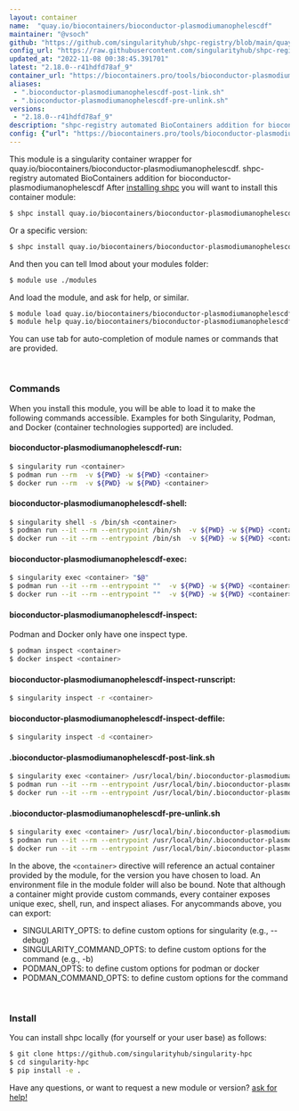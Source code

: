 ```yaml
---
layout: container
name:  "quay.io/biocontainers/bioconductor-plasmodiumanophelescdf"
maintainer: "@vsoch"
github: "https://github.com/singularityhub/shpc-registry/blob/main/quay.io/biocontainers/bioconductor-plasmodiumanophelescdf/container.yaml"
config_url: "https://raw.githubusercontent.com/singularityhub/shpc-registry/main/quay.io/biocontainers/bioconductor-plasmodiumanophelescdf/container.yaml"
updated_at: "2022-11-08 00:38:45.391701"
latest: "2.18.0--r41hdfd78af_9"
container_url: "https://biocontainers.pro/tools/bioconductor-plasmodiumanophelescdf"
aliases:
 - ".bioconductor-plasmodiumanophelescdf-post-link.sh"
 - ".bioconductor-plasmodiumanophelescdf-pre-unlink.sh"
versions:
 - "2.18.0--r41hdfd78af_9"
description: "shpc-registry automated BioContainers addition for bioconductor-plasmodiumanophelescdf"
config: {"url": "https://biocontainers.pro/tools/bioconductor-plasmodiumanophelescdf", "maintainer": "@vsoch", "description": "shpc-registry automated BioContainers addition for bioconductor-plasmodiumanophelescdf", "latest": {"2.18.0--r41hdfd78af_9": "sha256:c541a2a447b82ff72c7f6f4cd50b0dfb6ace7902152a8b19856b54de695e5f81"}, "tags": {"2.18.0--r41hdfd78af_9": "sha256:c541a2a447b82ff72c7f6f4cd50b0dfb6ace7902152a8b19856b54de695e5f81"}, "docker": "quay.io/biocontainers/bioconductor-plasmodiumanophelescdf", "aliases": {".bioconductor-plasmodiumanophelescdf-post-link.sh": "/usr/local/bin/.bioconductor-plasmodiumanophelescdf-post-link.sh", ".bioconductor-plasmodiumanophelescdf-pre-unlink.sh": "/usr/local/bin/.bioconductor-plasmodiumanophelescdf-pre-unlink.sh"}}
---
```


This module is a singularity container wrapper for quay.io/biocontainers/bioconductor-plasmodiumanophelescdf.
shpc-registry automated BioContainers addition for bioconductor-plasmodiumanophelescdf
After [installing shpc](#install) you will want to install this container module:


```bash
$ shpc install quay.io/biocontainers/bioconductor-plasmodiumanophelescdf
```

Or a specific version:

```bash
$ shpc install quay.io/biocontainers/bioconductor-plasmodiumanophelescdf:2.18.0--r41hdfd78af_9
```

And then you can tell lmod about your modules folder:

```bash
$ module use ./modules
```

And load the module, and ask for help, or similar.

```bash
$ module load quay.io/biocontainers/bioconductor-plasmodiumanophelescdf/2.18.0--r41hdfd78af_9
$ module help quay.io/biocontainers/bioconductor-plasmodiumanophelescdf/2.18.0--r41hdfd78af_9
```

You can use tab for auto-completion of module names or commands that are provided.

<br>

### Commands

When you install this module, you will be able to load it to make the following commands accessible.
Examples for both Singularity, Podman, and Docker (container technologies supported) are included.

#### bioconductor-plasmodiumanophelescdf-run:

```bash
$ singularity run <container>
$ podman run --rm  -v ${PWD} -w ${PWD} <container>
$ docker run --rm  -v ${PWD} -w ${PWD} <container>
```

#### bioconductor-plasmodiumanophelescdf-shell:

```bash
$ singularity shell -s /bin/sh <container>
$ podman run --it --rm --entrypoint /bin/sh  -v ${PWD} -w ${PWD} <container>
$ docker run --it --rm --entrypoint /bin/sh  -v ${PWD} -w ${PWD} <container>
```

#### bioconductor-plasmodiumanophelescdf-exec:

```bash
$ singularity exec <container> "$@"
$ podman run --it --rm --entrypoint ""  -v ${PWD} -w ${PWD} <container> "$@"
$ docker run --it --rm --entrypoint ""  -v ${PWD} -w ${PWD} <container> "$@"
```

#### bioconductor-plasmodiumanophelescdf-inspect:

Podman and Docker only have one inspect type.

```bash
$ podman inspect <container>
$ docker inspect <container>
```

#### bioconductor-plasmodiumanophelescdf-inspect-runscript:

```bash
$ singularity inspect -r <container>
```

#### bioconductor-plasmodiumanophelescdf-inspect-deffile:

```bash
$ singularity inspect -d <container>
```


#### .bioconductor-plasmodiumanophelescdf-post-link.sh

```bash
$ singularity exec <container> /usr/local/bin/.bioconductor-plasmodiumanophelescdf-post-link.sh
$ podman run --it --rm --entrypoint /usr/local/bin/.bioconductor-plasmodiumanophelescdf-post-link.sh   -v ${PWD} -w ${PWD} <container> -c " $@"
$ docker run --it --rm --entrypoint /usr/local/bin/.bioconductor-plasmodiumanophelescdf-post-link.sh   -v ${PWD} -w ${PWD} <container> -c " $@"
```


#### .bioconductor-plasmodiumanophelescdf-pre-unlink.sh

```bash
$ singularity exec <container> /usr/local/bin/.bioconductor-plasmodiumanophelescdf-pre-unlink.sh
$ podman run --it --rm --entrypoint /usr/local/bin/.bioconductor-plasmodiumanophelescdf-pre-unlink.sh   -v ${PWD} -w ${PWD} <container> -c " $@"
$ docker run --it --rm --entrypoint /usr/local/bin/.bioconductor-plasmodiumanophelescdf-pre-unlink.sh   -v ${PWD} -w ${PWD} <container> -c " $@"
```



In the above, the `<container>` directive will reference an actual container provided
by the module, for the version you have chosen to load. An environment file in the
module folder will also be bound. Note that although a container
might provide custom commands, every container exposes unique exec, shell, run, and
inspect aliases. For anycommands above, you can export:

 - SINGULARITY_OPTS: to define custom options for singularity (e.g., --debug)
 - SINGULARITY_COMMAND_OPTS: to define custom options for the command (e.g., -b)
 - PODMAN_OPTS: to define custom options for podman or docker
 - PODMAN_COMMAND_OPTS: to define custom options for the command

<br>

### Install

You can install shpc locally (for yourself or your user base) as follows:

```bash
$ git clone https://github.com/singularityhub/singularity-hpc
$ cd singularity-hpc
$ pip install -e .
```

Have any questions, or want to request a new module or version? [ask for help!](https://github.com/singularityhub/singularity-hpc/issues)